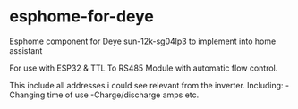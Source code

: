 # esphome-for-deye
Esphome component for Deye sun-12k-sg04lp3 to implement into home assistant

For use with ESP32 & TTL To RS485 Module with automatic flow control.

This include all addresses i could see relevant from the inverter. 
Including:
-Changing time of use
-Charge/discharge amps
etc.
